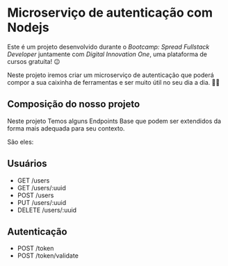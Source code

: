 # Microserviço de autenticação com Nodejs

Este é um projeto desenvolvido durante o _Bootcamp: Spread Fullstack Developer_ juntamente com _Digital Innovation One_, uma plataforma de cursos gratuíta! 😉

Neste projeto iremos criar um microserviço de autenticação que poderá compor a sua caixinha de ferramentas e ser muito útil no seu dia a dia. 🔨🔧

## Composição do nosso projeto

Neste projeto Temos alguns Endpoints Base que podem ser extendidos da forma mais adequada para seu contexto.

São eles:

## Usuários

* GET /users
* GET /users/:uuid
* POST /users
* PUT /users/:uuid
* DELETE /users/:uuid

## Autenticação

* POST /token
* POST /token/validate
